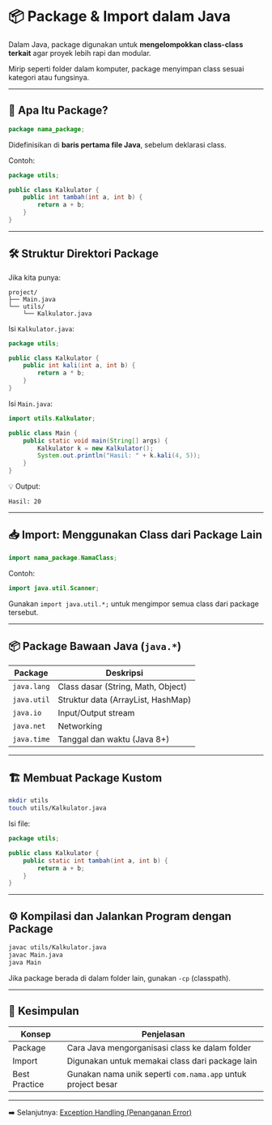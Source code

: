 # 📦 Package & Import dalam Java

Dalam Java, package digunakan untuk **mengelompokkan class-class terkait** agar proyek lebih rapi dan modular.

Mirip seperti folder dalam komputer, package menyimpan class sesuai kategori atau fungsinya.

---

## 🧱 Apa Itu Package?

```java
package nama_package;
````

Didefinisikan di **baris pertama file Java**, sebelum deklarasi class.

Contoh:

```java
package utils;

public class Kalkulator {
    public int tambah(int a, int b) {
        return a + b;
    }
}
```

---

## 🛠️ Struktur Direktori Package

Jika kita punya:

```
project/
├── Main.java
└── utils/
    └── Kalkulator.java
```

Isi `Kalkulator.java`:

```java
package utils;

public class Kalkulator {
    public int kali(int a, int b) {
        return a * b;
    }
}
```

Isi `Main.java`:

```java
import utils.Kalkulator;

public class Main {
    public static void main(String[] args) {
        Kalkulator k = new Kalkulator();
        System.out.println("Hasil: " + k.kali(4, 5));
    }
}
```

💡 Output:

```
Hasil: 20
```

---

## 📥 Import: Menggunakan Class dari Package Lain

```java
import nama_package.NamaClass;
```

Contoh:

```java
import java.util.Scanner;
```

Gunakan `import java.util.*;` untuk mengimpor semua class dari package tersebut.

---

## 📦 Package Bawaan Java (`java.*`)

| Package     | Deskripsi                          |
| ----------- | ---------------------------------- |
| `java.lang` | Class dasar (String, Math, Object) |
| `java.util` | Struktur data (ArrayList, HashMap) |
| `java.io`   | Input/Output stream                |
| `java.net`  | Networking                         |
| `java.time` | Tanggal dan waktu (Java 8+)        |

---

## 🏗️ Membuat Package Kustom

```bash
mkdir utils
touch utils/Kalkulator.java
```

Isi file:

```java
package utils;

public class Kalkulator {
    public static int tambah(int a, int b) {
        return a + b;
    }
}
```

---

## ⚙️ Kompilasi dan Jalankan Program dengan Package

```bash
javac utils/Kalkulator.java
javac Main.java
java Main
```

Jika package berada di dalam folder lain, gunakan `-cp` (classpath).

---

## 📌 Kesimpulan

| Konsep        | Penjelasan                                                   |
| ------------- | ------------------------------------------------------------ |
| Package       | Cara Java mengorganisasi class ke dalam folder               |
| Import        | Digunakan untuk memakai class dari package lain              |
| Best Practice | Gunakan nama unik seperti `com.nama.app` untuk project besar |

---

➡️ Selanjutnya: [Exception Handling (Penanganan Error)](exception_handling.md)